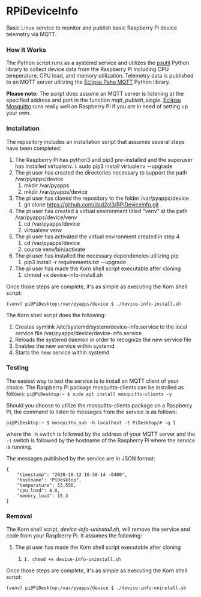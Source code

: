 # RPiDeviceInfo
Basic Linux service to monitor and publish basic Raspberry Pi device telemetry via MQTT.

### How It Works
The Python script runs as a systemd service and utilizes the [psutil](https://psutil.readthedocs.io/en/latest/) Python library to collect device data from the Raspberry Pi including CPU temperature, CPU load, and memory utilization. Telemetry data is published to an MQTT server utilizing the [Eclipse Paho MQTT](http://www.eclipse.org/paho/) Python library.

**Please note:** The script does assume an MQTT server is listening at the specified address and port in the function *mqtt_publish_single*. [Eclipse Mosquitto](https://mosquitto.org/) runs really well on Raspberry Pi if you are in need of setting up your own.

### Installation
The repository includes an installation script that assumes several steps have been completed:

1. The Raspberry Pi has python3 and pip3 pre-installed and the superuser has installed virtualenv.
    i. sudo pip3 install virtualenv --upgrade
2. The pi user has created the directories necessary to support the path /var/pyapps/device
    1. mkdir /var/pyapps
    2. mkdir /var/pyapps/device 
3. The pi user has cloned the repository to the folder /var/pyapps/device
    1. git clone https://github.com/dad2cl3/RPiDeviceInfo.git .
4. The pi user has created a virtual environment titled "venv" at the path /var/pyapps/device/venv
    1. cd /var/pyapps/device
    2. virtualenv venv
5. The pi user has activated the virtual environment created in step 4.
    1. cd /var/pyapps/device
    2. source venv/bin/activate
6. The pi user has installed the necessary dependencies utilizing pip
    1. pip3 install -r requirements.txt --upgrade
7. The pi user has made the Korn shell script executable after cloning
    1. chmod +x device-info-install.sh

Once those steps are complete, it's as simple as executing the Korn shell script:

`(venv) pi@PiDesktop:/var/pyapps/device $ ./device-info-install.sh`

The Korn shell script does the following:
1. Creates symlink /etc/systemd/system/device-info.service to the local service file /var/pyapps/device/device-info.service
2. Reloads the systemd daemon in order to recognize the new service file
3. Enables the new service within systemd
4. Starts the new service within systemd

### Testing
The easiest way to test the service is to install an MQTT client of your choice. The Raspberry Pi package mosquitto-clients can be installed as follows:
`pi@PiDesktop:~ $ sudo apt install mosquitto-clients -y`

Should you choose to utilize the mosquitto-clients package on a Raspberry Pi, the command to listen to messages from the service is as follows:

`pi@PiDesktop:~ $ mosquitto_sub -h localhost -t PiDesktop/# -q 1`

where the `-h` switch is followed by the address of your MQTT server and the `-t` switch is followed by the hostname of the Raspberry Pi where the service is running.

The messages published by the service are in JSON format:
```
{
    "timestamp": "2020-10-12 16-38-14 -0400",
    "hostname": "PiDesktop",
    "temperature": 53.556,
    "cpu_load": 4.0,
    "memory_load": 15.3
}
```

### Removal
The Korn shell script, *device-info-uninstall.sh*, will remove the service and code from your Raspberry Pi. It assumes the following:
1. The pi user has made the Korn shell script executable after cloning
    1.     1. chmod +x device-info-uninstall.sh

Once those steps are complete, it's as simple as executing the Korn shell script:

`(venv) pi@PiDesktop:/var/pyapps/device $ ./device-info-uninstall.sh`
